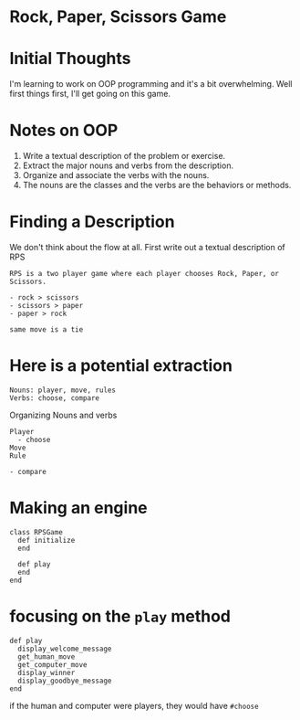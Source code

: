
# Rock, Paper, Scissors Game

# Initial Thoughts

I'm learning to work on OOP programming and it's a bit overwhelming.  Well first things first, I'll get going on this game.

# Notes on OOP

1. Write a textual description of the problem or exercise.
2. Extract the major nouns and verbs from the description.
3. Organize and associate the verbs with the nouns.
4. The nouns are the classes and the verbs are the behaviors or methods.

# Finding a Description

We don't think about the flow at all.
First write out a textual description of RPS

~~~
RPS is a two player game where each player chooses Rock, Paper, or Scissors.

- rock > scissors
- scissors > paper
- paper > rock

same move is a tie
~~~

# Here is a potential extraction

~~~
Nouns: player, move, rules
Verbs: choose, compare
~~~

Organizing Nouns and verbs

~~~
Player
  - choose
Move
Rule

- compare
~~~

# Making an engine

~~~
class RPSGame
  def initialize
  end

  def play
  end
end
~~~

# focusing on the `play` method

~~~
def play
  display_welcome_message
  get_human_move
  get_computer_move
  display_winner
  display_goodbye_message
end
~~~

if the human and computer were players, they would have `#choose`
